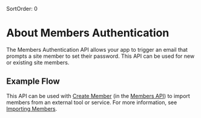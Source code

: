 SortOrder: 0
# About Members Authentication

The Members Authentication API
allows your app to trigger an email
that prompts a site member to set their password.
This API can be used for new or existing site members.

## Example Flow

This API can be used with [Create Member][create-member]
(in the [Members API][members-api])
to import members from an external tool or service.
For more information, see [Importing Members][import-member-flow].

[create-member]: #
[members-api]: #
[import-member-flow]: #